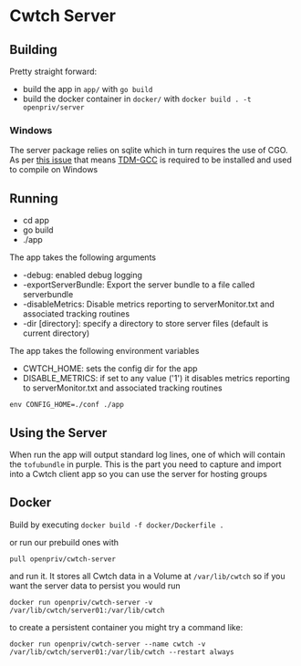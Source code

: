 # Cwtch Server

## Building

Pretty straight forward:
- build the app in `app/` with `go build`
- build the docker container in `docker/` with `docker build . -t openpriv/server`

### Windows

The server package relies on sqlite which in turn requires the use of CGO. As per [this issue](https://github.com/golang/go/issues/12029) that means [TDM-GCC](https://jmeubank.github.io/tdm-gcc/download/) is required to be installed and used to compile on Windows

## Running

- cd app
- go build
- ./app

The app takes the following arguments
- -debug: enabled debug logging
- -exportServerBundle: Export the server bundle to a file called serverbundle
- -disableMetrics: Disable metrics reporting to serverMonitor.txt and associated tracking routines
- -dir [directory]: specify a directory to store server files (default is current directory) 

The app takes the following environment variables
- CWTCH_HOME: sets the config dir for the app
- DISABLE_METRICS: if set to any value ('1') it disables metrics reporting to serverMonitor.txt and associated tracking routines 

`env CONFIG_HOME=./conf ./app`

## Using the Server

When run the app will output standard log lines, one of which will contain the `tofubundle` in purple. This is the part you need to capture and import into a Cwtch client app so you can use the server for hosting groups

## Docker

Build by executing `docker build -f docker/Dockerfile .`

or run our prebuild ones with

`pull openpriv/cwtch-server`

and run it. It stores all Cwtch data in a Volume at `/var/lib/cwtch` so if you want the server data to persist you would run

`docker run openpriv/cwtch-server -v /var/lib/cwtch/server01:/var/lib/cwtch`

to create a persistent container you might try a command like:

`docker run openpriv/cwtch-server --name cwtch -v /var/lib/cwtch/server01:/var/lib/cwtch --restart always`
